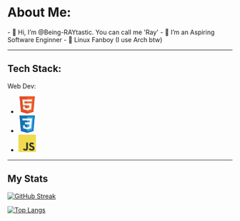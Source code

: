 <h1>About Me:</h1>
- 👋 Hi, I’m @Being-RAYtastic. You can call me 'Ray'
- 🔭 I’m an Aspiring Software Enginner
- 🐧 Linux Fanboy (I use Arch btw)

---
<h2>Tech Stack:</h2>

Web Dev:
- <img src="https://github.com/devicons/devicon/blob/master/icons/html5/html5-original.svg" alt="html" width=40>&nbsp;
- <img src="https://github.com/devicons/devicon/blob/master/icons/css3/css3-original.svg" alt="css" width=40>&nbsp;
- <img src="https://github.com/devicons/devicon/blob/master/icons/javascript/javascript-original.svg" alt="js" width=40>

---
<h2>My Stats</h2>

[![GitHub Streak](https://github-readme-streak-stats.herokuapp.com?user=Being-RAYtastic&theme=aura-dark&hide_border=true)](https://git.io/streak-stats)

[![Top Langs](https://github-readme-stats.vercel.app/api/top-langs/?username=Being-RAYtastic&layout=compact&theme=aura_dark&hide_border=true)](https://github.com/anuraghazra/github-readme-stats)




